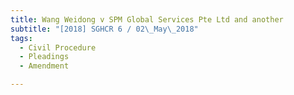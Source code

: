 ```yaml
---
title: Wang Weidong v SPM Global Services Pte Ltd and another 
subtitle: "[2018] SGHCR 6 / 02\_May\_2018"
tags:
  - Civil Procedure
  - Pleadings
  - Amendment

---
```



